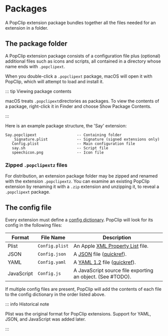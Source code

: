 # Packages

A PopClip extension package bundles together all the files needed for an
extension in a folder.

## The package folder

A PopClip extension package consists of a configuration file plus (optional)
additional files such as icons and scripts, all contained in a directory whose
name ends with `.popclipext`.

When you double-click a `.popclipext` package, macOS will open it with PopClip,
which will attempt to load and install it.

::: tip Viewing package contents

macOS treats `.popclipext`directories as packages. To view the contents of a
package, right-click it in Finder and choose Show Package Contents.

:::

Here is an example package structure, the 'Say' extension:

```
Say.popclipext                  -- Containing folder
   _Signature.plist             -- Signature (signed extensions only)
   Config.plist                 -- Main configuration file
   say.sh                       -- Script file
   speechicon.png               -- Icon file
```

### Zipped `.popclipextz` files

For distribution, an extension package folder may be zipped and renamed with the
extension `.popclipextz`. You can examine an existing PopClip extension by
renaming it with a `.zip` extension and unzipping it, to reveal a `.popclipext`
package.

## The config file

Every extension must define a [config dictionary](./config.md). PopClip will look for
its config in the following files:

| Format                                            | File Name           | Description                                                                              |
| ------------------------------------------------- | ------------------- | ---------------------------------------------------------------------------------------- |
| Plist                                             | `Config.plist`      | An Apple [XML Property List](https://en.wikipedia.org/wiki/Property_list) file.          |
| JSON                                              | `Config.json`       | A [JSON](https://www.json.org/json-en.html) file ([quickref](https://quickref.me/json)). |
| YAML                                              | `Config.yaml`       | A [YAML 1.2](https://yaml.org) file ([quickref](https://quickref.me/yaml)).              |
| JavaScript                                        | `Config.js`         | A JavaScript source file exporting an object. (See #TODO).                               |

If multiple config files are present, PopClip will add the contents of each file
to the config dictionary in the order listed above.

::: info Historical note

Plist was the original format for PopClip extensions. Support for YAML, JSON,
and JavaScript was added later.

:::
